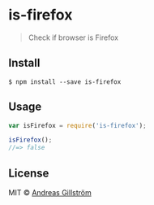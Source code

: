 # is-firefox

> Check if browser is Firefox


## Install

```
$ npm install --save is-firefox
```


## Usage

```js
var isFirefox = require('is-firefox');

isFirefox();
//=> false
```


## License

MIT © [Andreas Gillström](http://github.com/gillstrom)

